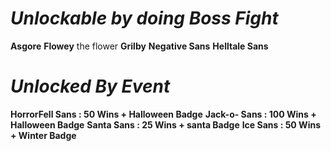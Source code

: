# ***Unlockable by doing Boss Fight***
**Asgore** 
**Flowey** the flower
**Grilby**
**Negative Sans**
**Helltale Sans**

# ***Unlocked By Event***
**HorrorFell Sans : 50 Wins + Halloween Badge**
**Jack-o- Sans : 100 Wins + Halloween Badge**
**Santa Sans : 25 Wins + santa Badge** 
**Ice Sans : 50 Wins + Winter Badge**
